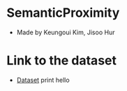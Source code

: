 # SemanticProximity
- Made by Keungoui Kim, Jisoo Hur

# Link to the dataset
- [Dataset]()
print hello
